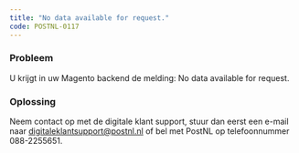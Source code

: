 ```yaml
---
title: "No data available for request."
code: POSTNL-0117
---
```

### Probleem

U krijgt in uw Magento backend de melding: No data available for request.

### Oplossing

  
Neem contact op met de digitale klant support, stuur dan eerst een e-mail naar [digitaleklantsupport@postnl.nl](mailto:digitaleklantsupport@postnl.nl) of bel met PostNL op telefoonnummer 088-2255651.
